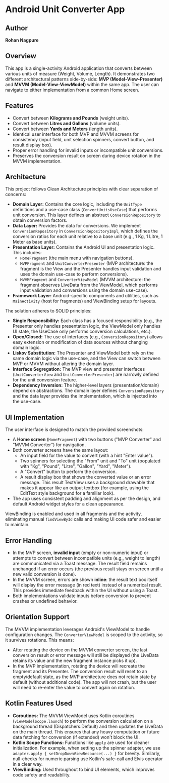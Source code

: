 # Android Unit Converter App

## Author
**Rohan Nagpure**

## Overview

This app is a single-activity Android application that converts between various units of measure (Weight, Volume, Length). It demonstrates two different architectural patterns side-by-side: **MVP (Model-View-Presenter)** and **MVVM (Model-View-ViewModel)** within the same app. The user can navigate to either implementation from a common Home screen.

## Features
- Convert between **Kilograms and Pounds** (weight units).
- Convert between **Litres and Gallons** (volume units).
- Convert between **Yards and Meters** (length units).
- Identical user interface for both MVP and MVVM screens for consistency (input field, unit selection spinners, convert button, and result display box).
- Proper error handling for invalid inputs or incompatible unit conversions.
- Preserves the conversion result on screen during device rotation in the MVVM implementation.

## Architecture
This project follows Clean Architecture principles with clear separation of concerns:
- **Domain Layer:** Contains the core logic, including the `UnitType` definitions and a use-case class (`ConvertUnitsUseCase`) that performs unit conversion. This layer defines an abstract `ConversionRepository` to obtain conversion factors.
- **Data Layer:** Provides the data for conversions. We implement `ConversionRepository` in `ConversionRepositoryImpl`, which defines the conversion ratios for each unit relative to a base unit (e.g., 1 Kg, 1 Litre, 1 Meter as base units).
- **Presentation Layer:** Contains the Android UI and presentation logic. This includes:
  - `HomeFragment` (the main menu with navigation buttons).
  - `MVPFragment` and `UnitConverterPresenter` (MVP architecture: the fragment is the View and the Presenter handles input validation and uses the domain use-case to perform conversions).
  - `MVVMFragment` and `ConverterViewModel` (MVVM architecture: the fragment observes LiveData from the ViewModel, which performs input validation and conversions using the domain use-case).
- **Framework Layer:** Android-specific components and utilities, such as `MainActivity` (host for fragments) and ViewBinding setup for layouts.

The solution adheres to SOLID principles:
- **Single Responsibility:** Each class has a focused responsibility (e.g., the Presenter only handles presentation logic, the ViewModel only handles UI state, the UseCase only performs conversion calculations, etc.).
- **Open/Closed:** The use of interfaces (e.g., `ConversionRepository`) allows easy extension or modification of data sources without changing domain logic.
- **Liskov Substitution:** The Presenter and ViewModel both rely on the same domain logic via the use-case, and the View can switch between MVP or MVVM without altering the domain layer.
- **Interface Segregation:** The MVP view and presenter interfaces (`UnitConverterView` and `UnitConverterPresenter`) are narrowly defined for the unit conversion feature.
- **Dependency Inversion:** The higher-level layers (presentation/domain) depend on abstractions. The domain layer defines `ConversionRepository` and the data layer provides the implementation, which is injected into the use-case.

## UI Implementation
The user interface is designed to match the provided screenshots:
- A **Home screen** (`HomeFragment`) with two buttons ("MVP Converter" and "MVVM Converter") for navigation.
- Both converter screens have the same layout:
  - An input field for the value to convert (with a hint "Enter value").
  - Two spinners for selecting the "From" unit and "To" unit (populated with "Kg", "Pound", "Litre", "Gallon", "Yard", "Meter").
  - A "Convert" button to perform the conversion.
  - A result display box that shows the converted value or an error message. This result TextView uses a background drawable that makes it appear like an output textbox (for example, using the EditText style background for a familiar look).
- The app uses consistent padding and alignment as per the design, and default Android widget styles for a clean appearance.

ViewBinding is enabled and used in all fragments and the activity, eliminating manual `findViewById` calls and making UI code safer and easier to maintain.

## Error Handling
- In the MVP screen, **invalid input** (empty or non-numeric input) or attempts to convert between incompatible units (e.g., weight to length) are communicated via a Toast message. The result field remains unchanged if an error occurs (the previous result stays on screen until a new valid conversion is done).
- In the MVVM screen, errors are shown **inline**: the result text box itself will display the error message (in red text) instead of a numerical result. This provides immediate feedback within the UI without using a Toast.
- Both implementations validate inputs before conversion to prevent crashes or undefined behavior. 

## Orientation Support
The MVVM implementation leverages Android's ViewModel to handle configuration changes. The `ConverterViewModel` is scoped to the activity, so it survives rotations. This means:
- After rotating the device on the MVVM converter screen, the last conversion result or error message will still be displayed (the LiveData retains its value and the new fragment instance picks it up).
- In the MVP implementation, rotating the device will recreate the fragment and its Presenter. The conversion result will reset to an empty/default state, as the MVP architecture does not retain state by default (without additional code). The app will not crash, but the user will need to re-enter the value to convert again on rotation.

## Kotlin Features Used
- **Coroutines:** The MVVM ViewModel uses Kotlin coroutines (`viewModelScope.launch`) to perform the conversion calculation on a background thread (Dispatchers.Default) and then updates the LiveData on the main thread. This ensures that any heavy computation or future data fetching for conversion (if extended) won't block the UI.
- **Kotlin Scope Functions:** Functions like `apply` are used for cleaner initialization. For example, when setting up the spinner adapter, we use `adapter.apply { setDropDownViewResource(...) }` for brevity. Similarly, null-checks for numeric parsing use Kotlin's safe-call and Elvis operator in a clear way.
- **ViewBinding:** Used throughout to bind UI elements, which improves code safety and readability.


